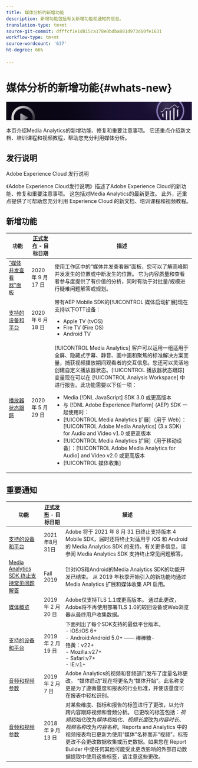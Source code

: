 ```yaml
---
title: 媒体分析的新增功能
description: 新增功能包括有关新增功能和通知的信息。
translation-type: tm+mt
source-git-commit: dfffcf1e1d815ca178e0bdba881d973d60fe1631
workflow-type: tm+mt
source-wordcount: '637'
ht-degree: 66%

---
```



# 媒体分析的新增功能{#whats-new}

![横幅](assets/media_analytics_banner.png)


本页介绍Media Analytics的新增功能、修复和重要注意事项。 它还重点介绍新文档、培训课程和视频教程，帮助您充分利用媒体分析。


## 发行说明

Adobe Experience Cloud 发行说明

《Adobe Experience Cloud发行说明》描述了Adobe Experience Cloud的新功能、修复和重要注意事项。 这包括对Media Analytics的最新更改。 此外，还重点提供了可帮助您充分利用 Experience Cloud 的新文档、培训课程和视频教程。

## 新增功能

| 功能 | [正式发布](https://docs.adobe.com/content/help/zh-Hans/analytics/landing/an-releases.html) - 目标日期 | 描述 |
| ----------- | ---------- | ---------- |
| [“媒体并发查看器”面板](media-reports/media-workspace-panels/media-concurrent-viewers.md) | 2020 年 9 月 17 日 | 使用工作区中的“媒体并发查看器”面板，您可以了解高峰期并发发生的位置或中断发生的位置。 它为内容质量和查看者参与度提供了有价值的分析，同时有助于对批量/规模进行疑难问题解答或规划。 |
| [支持的设备和平台](https://docs.adobe.com/content/help/zh-Hans/media-analytics/using/supported-devices.html) | 2020 年 6 月 18 日 | 带有AEP Mobile SDK的[!UICONTROL 媒体启动扩展]现在支持以下OTT设备：<ul><li>Apple TV  (tvOS)</li><li>Fire TV (Fire OS)</li><li>Android TV</li></ul> |
| [播放器状态跟踪](https://docs.adobe.com/content/help/zh-Hans/media-analytics/using/player-state-tracking/player-state-overview.html) | 2020 年 5 月 29 日 | [!UICONTROL Media Analytics] 客户可以运用一组适用于全屏、隐藏式字幕、静音、画中画和聚焦的标准解决方案变量，捕获视频播放期间观看者的交互信息。您还可以灵活地创建自定义播放器状态。[!UICONTROL 播放器状态跟踪]变量现在可以在 [!UICONTROL Analysis Workspace] 中进行报告。此功能需要以下任一项： <ul><li>Media [!DNL JavaScript] SDK 3.0 或更高版本</li><li>与 [!DNL Adobe Experience Platform] (AEP) SDK 一起使用时：</li><li>[!UICONTROL Media Analytics 扩展]（用于 Web）：[!UICONTROL Adobe Media Analytics] (3.x SDK) for Audio and Video v1.0 或更高版本</li><li>[!UICONTROL Media Analytics 扩展]（用于移动设备）：[!UICONTROL Adobe Media Analytics for Audio] and Video v2.0 或更高版本</li><li>[!UICONTROL 媒体收集]</li></ul> |


## 重要通知

| 功能 | [正式发布](https://docs.adobe.com/content/help/en/analytics/landing/an-releases.html) - 目标日期 | 描述 |
| ----------- | ---------- | ---------- |
| [支持的设备和平台](https://docs.adobe.com/content/help/en/media-analytics/using/supported-devices.html) | 2021年8月31日 | Adobe 将于 2021 年 8 月 31 日终止支持版本 4 Mobile SDK，届时还将终止对适用于 iOS 和 Android 的 Media Analytics SDK 的支持。有关更多信息，请参阅 Media Analytics SDK 支持终止常见问题解答。 |
| [Media Analytics SDK 终止支持常见问题解答](sdk-implement/end-of-support-faqs.md) | Fall 2019 | 针对iOS和Android的Media Analytics SDK的功能开发已结束。  从 2019 年秋季开始引入的新功能均通过 Media Analytics 扩展和媒体收集 API 启用。 |
| [媒体概览](media-overview.md) | 2019 年 2 月 20 日 | Adobe仅支持TLS 1.1或更高版本。 通过此更改，Adobe将不再使用部署TLS 1.0的较旧设备或Web浏览器从最终用户收集数据。 |
| [支持的设备和平台](https://docs.adobe.com/content/help/en/media-analytics/using/supported-devices.html) | 2019 年 2 月 19 日 | 下面列出了每个SDK支持的最低平台版本。 <br>- iOS:iOS 6+  <br>- Android:Android 5.0+ —— 棒棒糖- <br>铬黄：v22+<br>- Mozilla:v27+<br>- Safari:v7+<br>- IE:v1+ |
| [音频和视频参数](metrics-and-metadata/audio-video-parameters.md) | 2019 年 2 月 7 日 | Adobe Analytics的视频和音频部门发布了度量名称更改。 “媒体启动”<i></i>现在将更名为“媒体开始”<i></i>。此名称变更是为了遵循量度和报表的行业标准，并使该量度可在报表中轻松识别。 |
| [音频和视频参数](metrics-and-metadata/audio-video-parameters.md) | 2018 年 9 月 13 日 | 对某些维度、指标和报告的标签进行了更改，以允许跨内容跟踪视频和音频分析。 已更改的标签包括：*视频初始化*&#x200B;改为&#x200B;*媒体初始化*、*视频长度*&#x200B;改为&#x200B;*内容时长*、*视频名称*&#x200B;改为&#x200B;*内容名称*。Reports and Analytics 中的视频报表均已更新为使用“媒体”名称而非“视频”。标签更改不会更改数据收集或历史数据。如果您在 Report Builder 中或任何其他可能受此更改影响的外部自动数据提取中使用这些标签，请注意这些更改。 |




<!-- | title | date | description | -->

